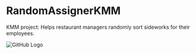 # RandomAssignerKMM
KMM project: Helps restaurant managers randomly sort sideworks for their employees.

![GitHub Logo](/images/logo.png)

